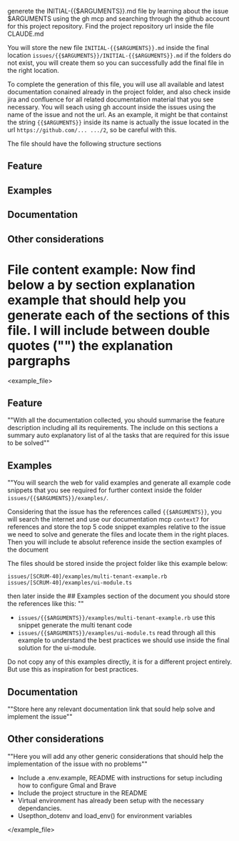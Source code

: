 generete the INITIAL-{{$ARGUMENTS}}.md file by learning about the issue $ARGUMENTS using the gh mcp and searching through the github account for this project repository. Find the project repository url inside the file CLAUDE.md

You will store the new file `INITIAL-{{$ARGUMENTS}}.md` inside the final location `issues/{{$ARGUMENTS}}/INITIAL-{{$ARGUMENTS}}.md` if the folders do not exist, you will create them so you can successfully add the final file in the right location.

To complete the generation of this file, you will use all available and latest documentation conained already in the project folder, and also check inside jira and confluence for all related documentation material that you see necessary. You will seach using gh account inside the issues using the name of the issue and not the url. As an example, it might be that containst the string `{{$ARGUMENTS}}` inside its name is actually the issue located in the url `https://github.com/... .../2`, so be careful with this.

The file should have the following structure sections

## Feature
## Examples
## Documentation
## Other considerations

# File content example: Now find below a by section explanation example that should help you generate each of the sections of this file. I will include between double quotes ("") the explanation pargraphs


<example_file>
## Feature
""With all the documentation collected, you should summarise the feature description including all its requirements. The include on this sections a summary auto explanatory list of al the tasks that are required for this issue to be solved""

## Examples
""You will search the web for valid examples and generate all example code snippets that you see required for further context inside the folder `issues/{{$ARGUMENTS}}/examples/`. 

Considering that the issue has the references called `{{$ARGUMENTS}}`, you will search the internet and use our documentation mcp `context7` for references and store the top 5 code snippet examples relative to the issue we need to solve and generate the files and locate them in the right places. Then you will include te absolut reference inside the section examples of the document


The files should be stored inside the project folder like this example below:

```
issues/[SCRUM-40]/examples/multi-tenant-example.rb
issues/[SCRUM-40]/examples/ui-module.ts
```

then later inside the ## Examples section of the document you should store the references like this: 
""

- `issues/{{$ARGUMENTS}}/examples/multi-tenant-example.rb` use this snippet generate the multi tenant code
- `issues/{{$ARGUMENTS}}/examples/ui-module.ts` read through all this example to understand the best practices we should use inside the final solution for the ui-module.


Do not copy any of this examples directly, it is for a different project entirely. But use this as inspiration for best practices.

## Documentation

""Store here any relevant documentation link that sould help solve and implement the issue""

## Other considerations

""Here you will add any other generic considerations that should help the implementation of the issue with no problems""

- Include a .env.example, README with instructions for setup including how to configure Gmal and Brave
- Include the project structure in the README
- Virtual environment has already been setup with the necessary dependancies.
- Usepthon_dotenv and load_env() for environment variables

</example_file>
